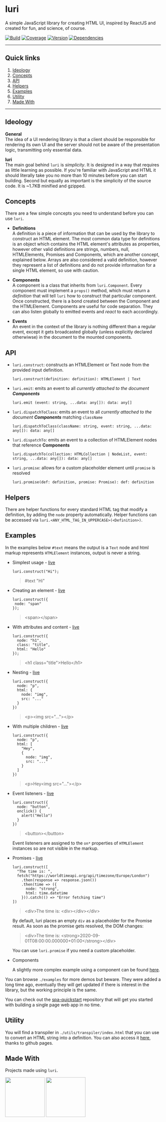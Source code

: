 # luri

A simple JavaScript library for creating HTML UI, inspired by ReactJS and created for fun, and science, of course.

[![Build](https://img.shields.io/travis/luri/lib.svg)](https://travis-ci.org/luri/lib)
[![Coverage](https://coveralls.io/repos/github/luri/lib/badge.svg)](https://coveralls.io/github/luri/lib)
[![Version](https://img.shields.io/npm/v/luri.svg)](https://www.npmjs.com/package/luri)
[![Dependencies](https://img.shields.io/david/luri/lib.svg)](https://david-dm.org/luri/lib)

---

## Quick links

1. [Ideology](#Ideology)
2. [Concepts](#Concepts)
3. [API](#API)
4. [Helpers](#Helpers)
5. [Examples](#Examples)
6. [Utility](#Utility)
7. [Made With](#Made-With)

---

## Ideology

**General**  
The idea of a UI rendering library is that a client should be responsible for rendering its own UI and the server should not be aware of the presentation logic, transmitting only essential data.

**luri**  
The main goal behind `luri` is *simplicity*. It is designed in a way that requires as little learning as possible. If you're familiar with JavaScript and HTML it should literally take you no more than 10 minutes before you can start building. Second but equally as important is the simplicity of the source code. It is ~1.7KB minified and gzipped.

## Concepts

There are a few simple concepts you need to understand before you can use `luri`.

* **Definitions**  
A definition is a piece of information that can be used by the library to construct an HTML element. The most common data type for definitions is an object which contains the HTML element's attributes as properties, however other valid definitions are strings, numbers, null, HTMLElements, Promises and Components, which are another concept, explained below. Arrays are also considered a valid definition, however they represent a list of definitions and do not provide information for a single HTML element, so use with caution.

* **Components**  
A component is a class that inherits from `luri.Component`. Every component must implement a `props()` method, which must return a *definition* that will tell `luri` how to construct that particular component. Once constructed, there is a bond created between the Component and the HTMLElement. Components are useful for code separation. They can also listen globally to emitted events and *react* to each accordingly.

* **Events**  
An event in the context of the library is nothing different than a regular event,  except it gets broadcasted globally (unless explicitly declared otherwiwse) in the document to the mounted components.

## API

- `luri.construct`: constructs an HTMLElement or Text node from the provided input definition.
    ```
    luri.construct(definition: definition): HTMLElement | Text
    ```
- `luri.emit`: emits an event to all *currently attached to the document **Components***
    ```
    luri.emit (event: string, ...data: any[]): data: any[]
    ```
- `luri.dispatchToClass`: emits an event to all *currently attached to the document **Components*** matching `className`
    ```
    luri.dispatchToClass(className: string, event: string, ...data: any[]): data: any[]
    ```
- `luri.dispatchTo`: emits an event to a collection of HTMLElement nodes that reference **Components**
    ```
    luri.dispatchTo(collection: HTMLCollection | NodeList, event: string, ...data: any[]): data: any[]
    ```
- `luri.promise`: allows for a custom placeholder element until `promise` is resolved
    ```
    luri.promise(def: definition, promise: Promise): def: definition
    ```

## Helpers

There are helper functions for every standard HTML tag that modify a definition, by adding the `node` property automatically. Helper functions can be accessed via `luri.<ANY_HTML_TAG_IN_UPPERCASE>(<Definition>)`.

## Examples

In the examples below `#text` means the output is a `Text` node and html markup represents `HTMLElement` instances, output is never a string.

- Simplest usage - [live](https://jsfiddle.net/mvkuL5yz/1/)

      luri.construct("Hi");
  > #text "Hi"

- Creating an element - [live](https://jsfiddle.net/mvkuL5yz/2/)

      luri.construct({
       node: "span"
      });
    
  > \<span>\</span>

- With attributes and content - [live](https://jsfiddle.net/mvkuL5yz/3/)

      luri.construct({
        node: "h1",
        class: "title",
        html: "Hello"
      });
  > \<h1 class="title">Hello\</h1>

- Nesting - [live](https://jsfiddle.net/mvkuL5yz/4/)

      luri.construct({
        node: "p",
        html: {
          node: "img",
          src: "..."
        }
      })
  > \<p>\<img src="...">\</p>

- With multiple children - [live](https://jsfiddle.net/mvkuL5yz/5/)

      luri.construct({
        node: "p",
        html: [
          "Hey",
          {
            node: "img",
            src: "..."
          }
        ]
      })
  > \<p>Hey\<img src="...">\</p>

- Event listeners - [live](https://jsfiddle.net/mvkuL5yz/6/)

      luri.construct({
        node: "button",
        onclick() { 
          alert("Hello") 
        }
      })
  > \<button>\</button>

  Event listeners are assigned to the `on*` properties of `HTMLElement` instances so are not visible in the markup.

- Promises - [live](https://jsfiddle.net/g7v2y061/)

      luri.construct([
        "The time is: ",
        fetch("https://worldtimeapi.org/api/timezone/Europe/London")
          .then(response => response.json())
          .then(time => ({
            node: "strong",
            html: time.datetime
          })).catch(() => "Error fetching time")
      ])
  > \<div>The time is: \<div>\</div>\</div>
  
  By default, luri places an empty `div` as a placeholder for the Promise result. As soon as the promise gets resolved, the DOM changes:

  > \<div>The time is: \<strong>2020-09-01T08:00:00.000000+01:00\</strong>\</div>

  You can use `luri.promise` if you need a custom placeholder.

- Components
  
  A slightly more complex example using a component can be found [here](https://jsfiddle.net/mvkuL5yz/). 

You can browse `./examples` for more demos but beware. They were added a long time ago, eventually they will get updated if there is interest in the library, but the working principle is the same.

You can check out the [spa-quickstart](https://github.com/luri/spa-quickstart) repository that will get you started with building a single page web app in no time.

## Utility

You will find a transpiler in `./utils/transpiler/index.html` that you can use to convert an HTML string into a definition.
You can also access it [here](https://luri.github.io/lib/utils/transpiler/), thanks to github pages.

## Made With

Projects made using `luri`.

[<img src="https://gigacharger.net/wp-content/uploads/2018/08/logo-footer.png" width="128px">](https://play.google.com/store/apps/details?id=net.gigacharger.app)
[<img src="https://servy.manix.info/app/images/logo/logo.png" width="128px">](https://servy.manix.info/app/index.html)



